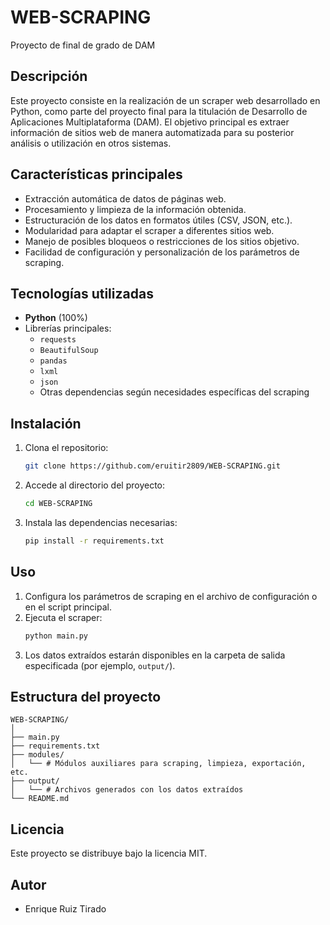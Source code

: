 # WEB-SCRAPING

Proyecto de final de grado de DAM

## Descripción

Este proyecto consiste en la realización de un scraper web desarrollado en Python, como parte del proyecto final para la titulación de Desarrollo de Aplicaciones Multiplataforma (DAM). El objetivo principal es extraer información de sitios web de manera automatizada para su posterior análisis o utilización en otros sistemas.

## Características principales

- Extracción automática de datos de páginas web.
- Procesamiento y limpieza de la información obtenida.
- Estructuración de los datos en formatos útiles (CSV, JSON, etc.).
- Modularidad para adaptar el scraper a diferentes sitios web.
- Manejo de posibles bloqueos o restricciones de los sitios objetivo.
- Facilidad de configuración y personalización de los parámetros de scraping.

## Tecnologías utilizadas

- **Python** (100%)
- Librerías principales:
  - `requests`
  - `BeautifulSoup`
  - `pandas`
  - `lxml`
  - `json`
  - Otras dependencias según necesidades específicas del scraping

## Instalación

1. Clona el repositorio:
   ```bash
   git clone https://github.com/eruitir2809/WEB-SCRAPING.git
   ```
2. Accede al directorio del proyecto:
   ```bash
   cd WEB-SCRAPING
   ```
3. Instala las dependencias necesarias:
   ```bash
   pip install -r requirements.txt
   ```

## Uso

1. Configura los parámetros de scraping en el archivo de configuración o en el script principal.
2. Ejecuta el scraper:
   ```bash
   python main.py
   ```
3. Los datos extraídos estarán disponibles en la carpeta de salida especificada (por ejemplo, `output/`).

## Estructura del proyecto

```
WEB-SCRAPING/
│
├── main.py
├── requirements.txt
├── modules/
│   └── # Módulos auxiliares para scraping, limpieza, exportación, etc.
├── output/
│   └── # Archivos generados con los datos extraídos
└── README.md
```

## Licencia

Este proyecto se distribuye bajo la licencia MIT.

## Autor

- Enrique Ruiz Tirado
